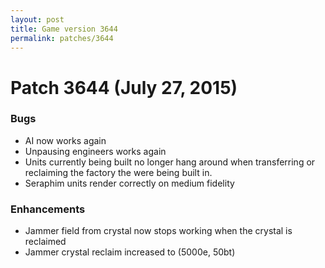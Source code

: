 ```yaml
---
layout: post
title: Game version 3644
permalink: patches/3644
---
```


# Patch 3644 (July 27, 2015)

### Bugs

- AI now works again
- Unpausing engineers works again
- Units currently being built no longer hang around when transferring or reclaiming the factory the were being built in.
- Seraphim units render correctly on medium fidelity

### Enhancements

- Jammer field from crystal now stops working when the crystal is reclaimed
- Jammer crystal reclaim increased to (5000e, 50bt)
